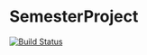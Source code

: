 # SemesterProject

[![Build Status](https://travis-ci.org/PeterBoss/SemesterProject.svg?branch=master)](https://travis-ci.org/PeterBoss/SemesterProject)
